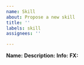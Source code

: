 ```yaml
---
name: Skill
about: Propose a new skill
title: ''
labels: skill
assignees: ''

---
```


**Name:**
**Description:**
**Info:**
**FX:**
